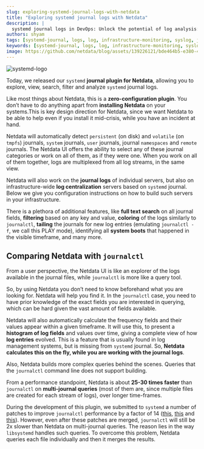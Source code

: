 ```yaml
---
slug: exploring-systemd-journal-logs-with-netdata
title: "Exploring systemd journal logs with Netdata"
description: |
  systemd journal logs in DevOps: Unlock the potential of log analysis: Netdata's Systemd-journal plugin outperforms journalctl
authors: shyam
tags: [systemd-journal, logs, log, infrastructure-monitoring, syslog, journalctl, devops]
keywords: [systemd-journal, logs, log, infrastructure-monitoring, syslog, journalctl, devops]
image: https://github.com/netdata/blog/assets/139226121/bde464b5-e380-4528-93f6-bdc41414f314
---
```


![systemd-logo](https://github.com/netdata/blog/assets/24860547/218a385d-fb4c-4771-b014-2f8d3433ae0a)

Today, we released our `systemd` **journal plugin for Netdata**, allowing you to explore, view, search, filter and analyze `systemd` journal logs.

Like most things about Netdata, this is a **zero-configuration plugin**. You don’t have to do anything apart from **installing Netdata** on your systems.This is key design direction for Netdata, since we want Netdata to be able to help even if you install it mid-crisis, while you have an incident at hand.
<!--truncate-->
Netdata will automatically detect `persistent` (on disk) and `volatile` (on `tmpfs`) journals, `system` journals, `user` journals, journal `namespaces` and `remote` journals. The Netdata UI offers the ability to select any of these journal categories or work on all of them, as if they were one. When you work on all of them together, logs are multiplexed from all log streams, in the same view.

Netdata will also work on the **journal logs** of individual servers, but also on infrastructure-wide **log centralization** servers based on `systemd` journal. Below we give you configuration instructions on how to build such servers in your infrastructure.

There is a plethora of additional features, like **full text search** on all journal fields, **filtering** based on any key and value, **coloring** of the logs similarly to `journalctl`, **tailing** the journals for new log entries (emulating `journalctl -f`, we call this PLAY mode), identifying all **system boots** that happened in the visible timeframe, and many more.


## Comparing Netdata with `journalctl`

From a user perspective, the Netdata UI is like an explorer of the logs available in the journal files, while `journalctl` is more like a query tool.

So, by using Netdata you don’t need to know beforehand what you are looking for. Netdata will help you find it. In the `journalctl` case, you need to have prior knowledge of the exact fields you are interested in querying, which can be hard given the vast amount of fields available.

Netdata will also automatically calculate the frequency fields and their values appear within a given timeframe. It will use this, to present a **histogram of log fields** and values over time, giving a complete view of how **log entries** evolved. This is a feature that is usually found in log management systems, but is missing from `systemd` journal. So, **Netdata calculates this on the fly, while you are working with the journal logs**.

Also, Netdata builds more complex queries behind the scenes. Queries that the <code>journalctl</code> command line does not support building.

From a performance standpoint, Netdata is about **25-30 times faster** than `journalctl` on **multi-journal queries** (most of them are, since multiple files are created for each stream of logs), over longer time-frames.

During the development of this plugin, we submitted to `systemd` a number of patches to improve `journalctl` performance by a factor of 14 ([this](https://github.com/systemd/systemd/pull/29365), [this](https://github.com/systemd/systemd/pull/29366) and [this](https://github.com/systemd/systemd/pull/29261)). However, even after these patches are merged, `journalctl` will still be 2x slower than Netdata on multi-journal queries. The reason lies in the way `libsystemd` handles such queries. To overcome this problem, Netdata queries each file individually and then it merges the results.
